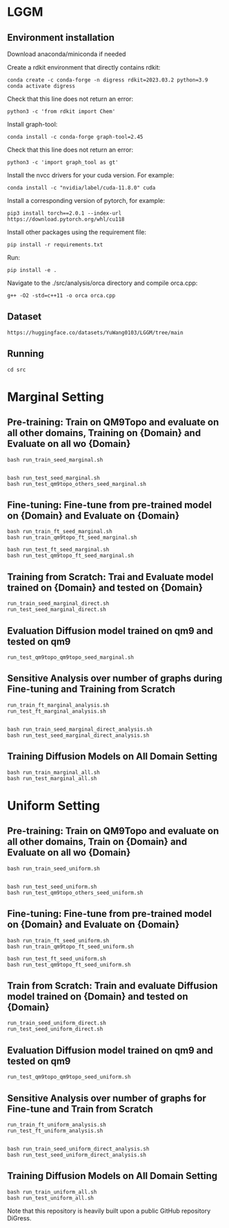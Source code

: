 # LGGM

## Environment installation
Download anaconda/miniconda if needed

Create a rdkit environment that directly contains rdkit:
```
conda create -c conda-forge -n digress rdkit=2023.03.2 python=3.9
conda activate digress
```
Check that this line does not return an error:
```
python3 -c 'from rdkit import Chem'
```
Install graph-tool:
```
conda install -c conda-forge graph-tool=2.45
```
Check that this line does not return an error:
```
python3 -c 'import graph_tool as gt' 
```
Install the nvcc drivers for your cuda version. For example:
```
conda install -c "nvidia/label/cuda-11.8.0" cuda
```
Install a corresponding version of pytorch, for example:
```
pip3 install torch==2.0.1 --index-url https://download.pytorch.org/whl/cu118
```
Install other packages using the requirement file:
```
pip install -r requirements.txt
```
Run:
```
pip install -e .
```
Navigate to the ./src/analysis/orca directory and compile orca.cpp:
```
g++ -O2 -std=c++11 -o orca orca.cpp
```

## Dataset
```
https://huggingface.co/datasets/YuWang0103/LGGM/tree/main
```


## Running
```
cd src
```


# Marginal Setting

## Pre-training: Train on QM9Topo and evaluate on all other domains, Training on {Domain} and Evaluate on all wo {Domain}
```
bash run_train_seed_marginal.sh


bash run_test_seed_marginal.sh
bash run_test_qm9topo_others_seed_marginal.sh
```

## Fine-tuning: Fine-tune from pre-trained model on {Domain} and Evaluate on {Domain}
```
bash run_train_ft_seed_marginal.sh
bash run_train_qm9topo_ft_seed_marginal.sh

bash run_test_ft_seed_marginal.sh
bash run_test_qm9topo_ft_seed_marginal.sh
```

## Training from Scratch: Trai and Evaluate model trained on {Domain} and tested on {Domain}
```
run_train_seed_marginal_direct.sh
run_test_seed_marginal_direct.sh
```

## Evaluation Diffusion model trained on qm9 and tested on qm9
```
run_test_qm9topo_qm9topo_seed_marginal.sh
```


## Sensitive Analysis over number of graphs during Fine-tuning and Training from Scratch 
```
run_train_ft_marginal_analysis.sh
run_test_ft_marginal_analysis.sh


bash run_train_seed_marginal_direct_analysis.sh
bash run_test_seed_marginal_direct_analysis.sh
```


## Training Diffusion Models on All Domain Setting
```
bash run_train_marginal_all.sh
bash run_test_marginal_all.sh
```



# Uniform Setting

## Pre-training: Train on QM9Topo and evaluate on all other domains, Train on {Domain} and Evaluate on all wo {Domain}
```
bash run_train_seed_uniform.sh


bash run_test_seed_uniform.sh
bash run_test_qm9topo_others_seed_uniform.sh
```

## Fine-tuning: Fine-tune from pre-trained model on {Domain} and Evaluate on {Domain}
```
bash run_train_ft_seed_uniform.sh
bash run_train_qm9topo_ft_seed_uniform.sh

bash run_test_ft_seed_uniform.sh
bash run_test_qm9topo_ft_seed_uniform.sh
```

## Train from Scratch: Train and evaluate Diffusion model trained on {Domain} and tested on {Domain}
```
run_train_seed_uniform_direct.sh
run_test_seed_uniform_direct.sh
```

## Evaluation Diffusion model trained on qm9 and tested on qm9
```
run_test_qm9topo_qm9topo_seed_uniform.sh
```


## Sensitive Analysis over number of graphs for Fine-tune and Train from Scratch
```
run_train_ft_uniform_analysis.sh
run_test_ft_uniform_analysis.sh


bash run_train_seed_uniform_direct_analysis.sh
bash run_test_seed_uniform_direct_analysis.sh
```


## Training Diffusion Models on All Domain Setting
```
bash run_train_uniform_all.sh
bash run_test_uniform_all.sh
```



Note that this repository is heavily built upon a public GitHub repository DiGress.
